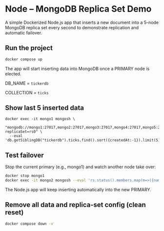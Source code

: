 # Node – MongoDB Replica Set Demo

A simple Dockerized Node.js app that inserts a new document into a 5-node MongoDB replica set every second to demonstrate replication and automatic failover.

## Run the project

```bash
docker compose up
```

The app will start inserting data into MongoDB once a PRIMARY node is elected.

DB_NAME = `tickerdb`

COLLECTION = `ticks`

## Show last 5 inserted data
```
docker exec -it mongo1 mongosh \
  "mongodb://mongo1:27017,mongo2:27017,mongo3:27017,mongo4:27017,mongo5:27017/?replicaSet=rs0" \
  --eval 'db.getSiblingDB("tickerdb").ticks.find().sort({createdAt:-1}).limit(5).pretty()'
```

## Test failover

Stop the current primary (e.g., mongo1) and watch another node take over:

```bash
docker stop mongo1
docker exec -it mongo2 mongosh --eval 'rs.status().members.map(m=>({name:m.name,stateStr:m.stateStr}))'
```

The Node.js app will keep inserting automatically into the new PRIMARY.

## Remove all data and replica-set config (clean reset)

```bash
docker compose down -v
```
